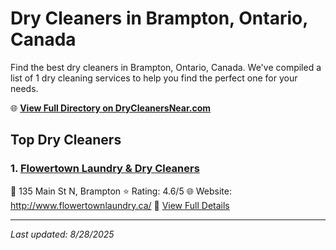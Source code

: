 # Dry Cleaners in Brampton, Ontario, Canada

Find the best dry cleaners in Brampton, Ontario, Canada. We've compiled a list of 1 dry cleaning services to help you find the perfect one for your needs.

🌐 **[View Full Directory on DryCleanersNear.com](https://drycleanersnear.com/city/Canada/Ontario/Brampton)**

## Top Dry Cleaners

### 1. [Flowertown Laundry & Dry Cleaners](https://drycleanersnear.com/dryCleaner/68a67f66c2af6b6dc01e9ac1/flowertown-laundry-dry-cleaners)
📍 135 Main St N, Brampton
⭐ Rating: 4.6/5
🌐 Website: http://www.flowertownlaundry.ca/
🔗 [View Full Details](https://drycleanersnear.com/dryCleaner/68a67f66c2af6b6dc01e9ac1/flowertown-laundry-dry-cleaners)


---

*Last updated: 8/28/2025*
